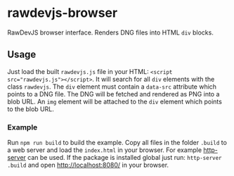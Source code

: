 # rawdevjs-browser

RawDevJS browser interface.
Renders DNG files into HTML `div` blocks.

## Usage

Just load the built `rawdevjs.js` file in your HTML: `<script src="rawdevjs.js"></script>`.
It will search for all `div` elements with the class `rawdevjs`.
The `div` element must contain a `data-src` attribute which points to a DNG file.
The DNG will be fetched and rendered as PNG into a blob URL.
An `img` element will be attached to the `div` element which points to the blob URL.

### Example

Run `npm run build` to build the example.
Copy all files in the folder `.build` to a web server and load the `index.html` in your browser.
For example [http-server](https://www.npmjs.com/package/http-server) can be used.
If the package is installed global just run: `http-server .build` and open [http://localhost:8080/](http://localhost:8080/) in your browser.
